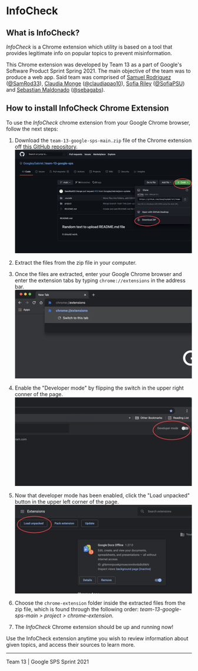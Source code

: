 # InfoCheck

## What is InfoCheck?
*InfoCheck* is a Chrome extension which utility is based on a tool that provides legitimate info on popular topics to prevent misinformation. 

This Chrome extension was developed by Team 13 as a part of Google's Software Product Sprint Spring 2021. The main objective of the team was to produce a web app. Said team was comprised of [Samuel Rodriguez](mailto:samuelrprofessional@gmail.com) ([@SamRod33](https://github.com/SamRod33)), [Claudia Monge](mailto:cmongetorres@sps-program.com) ([@claudiapao10](https://github.com/claudiapao10)), [Sofia Riley](mailto:sofia.riley30@gmail.com) ([@SofiaPSU](https://github.com/SofiaPSU)) and [Sebastian Maldonado](mailto:sg.maldonador01@gmail.com) ([@sebagabs](https://github.com/sebagabs)).

## How to install InfoCheck Chrome Extension

To use the *InfoCheck* chrome extension from your Google Chrome browser, follow the next steps:
 1. Download the `team-13-google-sps-main.zip` file of the Chrome extension off [this GitHub repository](https://github.com/GoogleyGabriel/team-13-google-sps).
 ![image](/readme-images/install-0.png)
 
 2. Extract the files from the zip file in your computer.
 3. Once the files are extracted, enter your Google Chrome browser and enter the extension tabs by typing `chrome://extensions`  in the address bar.
 ![image](/readme-images/install-1.png)
 
 4. Enable the "Developer mode" by flipping the switch in the upper right conner of the page.
 ![image](/readme-images/install-2.png)
 
 5. Now that developer mode has been enabled, click the "Load unpacked" button in the upper left corner of the page. 
 ![image](/readme-images/install-3.png)
 
 6. Choose the `chrome-extension` folder inside the extracted files from the zip file, which is found through the following order: *team-13-google-sps-main > project > chrome-extension*. 
 7. The *InfoCheck* Chrome extension should be up and running now!
 
Use the InfoCheck extension anytime you wish to review information about given topics, and access their sources to learn more.
***
Team 13 | Google SPS Sprint 2021